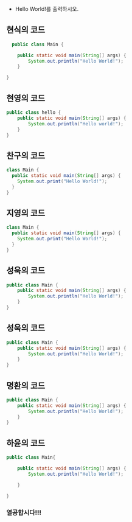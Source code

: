 - Hello World!를 출력하시오.  

## 현식의 코드  
```java
  public class Main {

    public static void main(String[] args) {
        System.out.println("Hello World!");
    }

}

```  

## 현영의 코드
```java
public class hello {
    public static void main(String[] args) {
        System.out.println("Hello world!");
    }
}
```

## 찬구의 코드
```java
class Main {
  public static void main(String[] args) {
    System.out.print("Hello World!");
  }
}
```

## 지영의 코드
```java
class Main {
  public static void main(String[] args) {
    System.out.print("Hello World!");
  }
}
```

## 성욱의 코드
```java
public class Main {
	public static void main(String[] args) {
		System.out.println("Hello World!");
	}
}
```

## 성욱의 코드
```java
public class Main {
	public static void main(String[] args) {
		System.out.println("Hello World!");
	}
}
```

## 명환의 코드
```java
public class Main {
	public static void main(String[] args) {
		System.out.println("Hello World!");
	}
}
```

## 하윤의 코드
```java
public class Main{

	public static void main(String[] args) {
		System.out.println("Hello World!");

	}

}
```

### 열공합시다!!!
